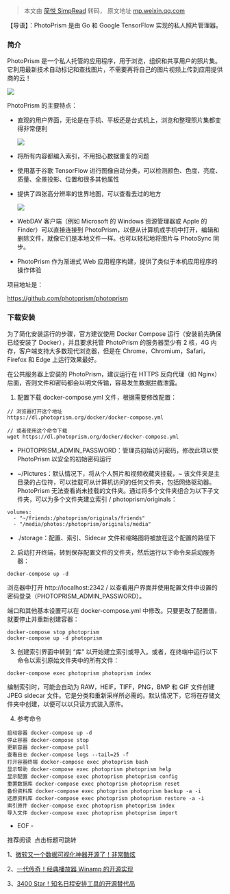 > 本文由 [简悦 SimpRead](http://ksria.com/simpread/) 转码， 原文地址 [mp.weixin.qq.com](https://mp.weixin.qq.com/s?__biz=MzAxODI5ODMwOA==&mid=2666555110&idx=2&sn=d33b09cd3070d6e3ce06128f9ec6bdf3&chksm=80dca24db7ab2b5be4c3492befb68e559b88a94840599231f32e42a83ebac2fb645f1a3b629a&scene=21#wechat_redirect)

【导语】：PhotoPrism 是由 Go 和 Google TensorFlow 实现的私人照片管理器。

### 简介

PhotoPrism 是一个私人托管的应用程序，用于浏览，组织和共享用户的照片集。它利用最新技术自动标记和查找图片，不需要再将自己的图片视频上传到应用提供商的云！  
  

![](https://mmbiz.qpic.cn/mmbiz_jpg/DSU8cv1j3ibRiaO4stODiapkb3Nay5bVqyASafv60TeJF7PXnPkxibmHicOTV6QvZ6egjZbicf1QqrYsoX8Vg8GEJ0ng/640?wx_fmt=jpeg)

PhotoPrism 的主要特点：

*   直观的用户界面，无论是在手机、平板还是台式机上，浏览和整理照片集都变得非常便利  
      
    
    ![](https://mmbiz.qpic.cn/mmbiz_png/DSU8cv1j3ibRiaO4stODiapkb3Nay5bVqyAO8BtwJm9OMtHPasp74pByPGAZicjsCicAKPPmyp5FC9qOKeKbj3ckGPA/640?wx_fmt=png)
    
*   将所有内容都编入索引，不用担心数据重复的问题
    
*   使用基于谷歌 TensorFlow 进行图像自动分类，可以检测颜色、色度、亮度、质量、全景投影、位置和很多其他属性
    
*   提供了四张高分辨率的世界地图，可以查看去过的地方  
      
    
    ![](https://mmbiz.qpic.cn/mmbiz_png/DSU8cv1j3ibRiaO4stODiapkb3Nay5bVqyATj5jtFqGnah4RTxkZG47OgslSzqvomLekZ4jBXw2PWYlFtMdz6s3Eg/640?wx_fmt=png)
    
*   WebDAV 客户端（例如 Microsoft 的 Windows 资源管理器或 Apple 的 Finder）可以直接连接到 PhotoPrism，以便从计算机或手机中打开，编辑和删除文件，就像它们是本地文件一样。也可以轻松地将图片与 PhotoSync 同步。
    
*   PhotoPrism 作为渐进式 Web 应用程序构建，提供了类似于本机应用程序的操作体验
    

项目地址是：

https://github.com/photoprism/photoprism

### 下载安装

为了简化安装运行的步骤，官方建议使用 Docker Compose 运行（安装前先确保已经安装了 Docker），并且要求托管 PhotoPrism 的服务器至少有 2 核，4G 内存，客户端支持大多数现代浏览器，但是在 Chrome，Chromium，Safari，Firefox 和 Edge 上运行效果最好。

在公共服务器上安装的 PhotoPrism，建议运行在 HTTPS 反向代理（如 Nginx）后面，否则文件和密码都会以明文传输，容易发生数据拦截泄露。

1.  配置下载 docker-compose.yml 文件，根据需要修改配置：
    

```
// 浏览器打开这个地址
https://dl.photoprism.org/docker/docker-compose.yml

// 或者使用这个命令下载
wget https://dl.photoprism.org/docker/docker-compose.yml
```

*   PHOTOPRISM_ADMIN_PASSWORD：管理员初始访问密码，修改此项以使 PhotoPrism 以安全的初始密码运行
    
*   ~/Pictures：默认情况下，将从个人照片和视频收藏夹挂载，~ 该文件夹是主目录的占位符，可以挂载可从计算机访问的任何文件夹，包括网络驱动器。PhotoPrism 无法查看尚未挂载的文件夹。通过将多个文件夹组合为以下子文件夹，可以为多个文件夹建立索引 / photoprism/originals：
    

```
volumes:
  - "~/friends:/photoprism/originals/friends"
  - "/media/photos:/photoprism/originals/media"
```

*   ./storage：配置、索引、Sidecar 文件和缩略图将被放在这个配置的路径下
    

2.  启动打开终端，转到保存配置文件的文件夹，然后运行以下命令来启动服务器：
    

```
docker-compose up -d
```

浏览器中打开 http://localhost:2342 / 以查看用户界面并使用配置文件中设置的密码登录（PHOTOPRISM_ADMIN_PASSWORD）。

端口和其他基本设置可以在 docker-compose.yml 中修改。只要更改了配置值，就要停止并重新创建容器：

```
docker-compose stop photoprism
docker-compose up -d photoprism
```

3.  创建索引界面中转到 “库” 以开始建立索引或导入。或者，在终端中运行以下命令以索引原始文件夹中的所有文件：
    

```
docker-compose exec photoprism photoprism index
```

编制索引时，可能会自动为 RAW，HEIF，TIFF，PNG，BMP 和 GIF 文件创建 JPEG sidecar 文件。它是分类和重新采样所必需的。默认情况下，它将在存储文件夹中创建，以便可以以只读方式装入原件。

4.  参考命令
    

```
启动容器 docker-compose up -d
停止容器 docker-compose stop
更新容器 docker-compose pull
查看日志 docker-compose logs --tail=25 -f
打开容器终端 docker-compose exec photoprism bash
显示帮助 docker-compose exec photoprism photoprism help
显示配置 docker-compose exec photoprism photoprism config
重置数据库 docker-compose exec photoprism photoprism reset
备份资料库 docker-compose exec photoprism photoprism backup -a -i
还原资料库 docker-compose exec photoprism photoprism restore -a -i
索引原件 docker-compose exec photoprism photoprism index
导入文件 docker-compose exec photoprism photoprism import
```

- EOF -

推荐阅读  点击标题可跳转

1、[微软又一个数据可视化神器开源了！非常酷炫](http://mp.weixin.qq.com/s?__biz=MzAxODI5ODMwOA==&mid=2666554762&idx=2&sn=10ca1e4379cb20a8d68359dd16f372f4&chksm=80dca121b7ab28371ab69903a416c2a6a3dd1e98b3af50d37e32a024a4b24d21cbb4072e2049&scene=21#wechat_redirect)

2、[一代传奇！经典播放器 Winamp 的开源实现](http://mp.weixin.qq.com/s?__biz=MzAxODI5ODMwOA==&mid=2666554635&idx=2&sn=9ce7214895602d892b1785e70f6a13a2&chksm=80dca1a0b7ab28b6f4637e997542fbe4ff360d86db871c475a4a44f3f6e16ee448a7806cee3b&scene=21#wechat_redirect)

3、[3400 Star！知名日程安排工具的开源替代品](http://mp.weixin.qq.com/s?__biz=MzAxODI5ODMwOA==&mid=2666554186&idx=2&sn=5c9a99911cbd47f1cd72093c3bff33e0&chksm=80dca7e1b7ab2ef73c8e128a05dd39708f8005e97941d603f1a46b64af7981b448e96edd73c6&scene=21#wechat_redirect)
